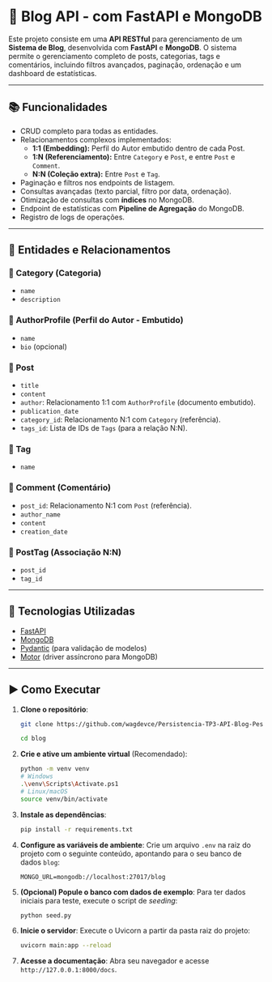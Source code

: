 # 📝 Blog API - com FastAPI e MongoDB

Este projeto consiste em uma **API RESTful** para gerenciamento de um **Sistema de Blog**, desenvolvida com **FastAPI** e **MongoDB**. O sistema permite o gerenciamento completo de posts, categorias, tags e comentários, incluindo filtros avançados, paginação, ordenação e um dashboard de estatísticas.

---

## 📚 Funcionalidades

- CRUD completo para todas as entidades.
- Relacionamentos complexos implementados:
  - **1:1 (Embedding):** Perfil do Autor embutido dentro de cada Post.
  - **1:N (Referenciamento):** Entre `Category` e `Post`, e entre `Post` e `Comment`.
  - **N:N (Coleção extra):** Entre `Post` e `Tag`.
- Paginação e filtros nos endpoints de listagem.
- Consultas avançadas (texto parcial, filtro por data, ordenação).
- Otimização de consultas com **índices** no MongoDB.
- Endpoint de estatísticas com **Pipeline de Agregação** do MongoDB.
- Registro de logs de operações.

---

## 🧱 Entidades e Relacionamentos

### 🔹 Category (Categoria)
- `name`
- `description`

### 🔹 AuthorProfile (Perfil do Autor - Embutido)
- `name`
- `bio` (opcional)

### 🔹 Post
- `title`
- `content`
- `author`: Relacionamento 1:1 com `AuthorProfile` (documento embutido).
- `publication_date`
- `category_id`: Relacionamento N:1 com `Category` (referência).
- `tags_id`: Lista de IDs de `Tags` (para a relação N:N).

### 🔹 Tag
- `name`

### 🔹 Comment (Comentário)
- `post_id`: Relacionamento N:1 com `Post` (referência).
- `author_name`
- `content`
- `creation_date`

### 🔹 PostTag (Associação N:N)
- `post_id`
- `tag_id`

---

## 🔧 Tecnologias Utilizadas

- [FastAPI](https://fastapi.tiangolo.com/)
- [MongoDB](https://www.mongodb.com/)
- [Pydantic](https://docs.pydantic.dev/) (para validação de modelos)
- [Motor](https://motor.readthedocs.io/) (driver assíncrono para MongoDB)

---

## ▶️ Como Executar

1.  **Clone o repositório**:
    ```bash
    git clone https://github.com/wagdevce/Persistencia-TP3-API-Blog-Pessoal.git
    
    cd blog
    ```

2.  **Crie e ative um ambiente virtual** (Recomendado):
    ```bash
    python -m venv venv
    # Windows
    .\venv\Scripts\Activate.ps1
    # Linux/macOS
    source venv/bin/activate
    ```

3.  **Instale as dependências**:
    ```bash
    pip install -r requirements.txt
    ```

4.  **Configure as variáveis de ambiente**:
    Crie um arquivo `.env` na raiz do projeto com o seguinte conteúdo, apontando para o seu banco de dados `blog`:
    ```env
    MONGO_URL=mongodb://localhost:27017/blog
    ```

5.  **(Opcional) Popule o banco com dados de exemplo**:
    Para ter dados iniciais para teste, execute o script de *seeding*:
    ```bash
    python seed.py
    ```

6.  **Inicie o servidor**:
    Execute o Uvicorn a partir da pasta raiz do projeto:
    ```bash
    uvicorn main:app --reload
    ```

7.  **Acesse a documentação**:
    Abra seu navegador e acesse `http://127.0.0.1:8000/docs`.